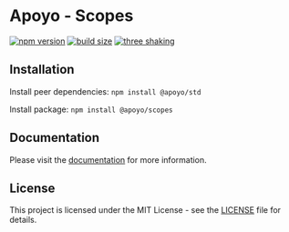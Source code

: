# Apoyo - Scopes

[![npm version](https://badgen.net/npm/v/@apoyo/scopes)](https://www.npmjs.com/package/@apoyo/scopes)
[![build size](https://badgen.net/bundlephobia/min/@apoyo/scopes)](https://bundlephobia.com/result?p=@apoyo/scopes)
[![three shaking](https://badgen.net/bundlephobia/tree-shaking/@apoyo/scopes)](https://bundlephobia.com/result?p=@apoyo/scopes)

## Installation

Install peer dependencies:
`npm install @apoyo/std`

Install package:
`npm install @apoyo/scopes`

## Documentation

Please visit the [documentation](https://nx-apoyo.netlify.app/guide/scopes/getting-started.html) for more information.

## License

This project is licensed under the MIT License - see the [LICENSE](LICENSE) file for details.
